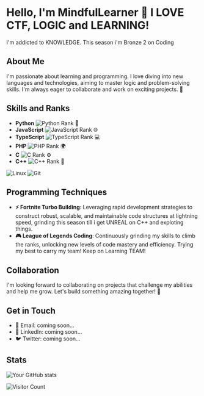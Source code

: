 # Hello, I'm MindfulLearner 👋 I LOVE CTF, LOGIC and LEARNING!  

I'm addicted to KNOWLEDGE. This season i'm Bronze 2 on Coding

## About Me

I'm passionate about learning and programming. I love diving into new languages and technologies, aiming to master logic and problem-solving skills. I'm always eager to collaborate and work on exciting projects. 🚀

## Skills and Ranks

- **Python** ![Python Rank](https://img.shields.io/badge/Rank-Bronze-orange) 🐍
- **JavaScript** ![JavaScript Rank](https://img.shields.io/badge/Rank-Iron-gray) 🌐
- **TypeScript** ![TypeScript Rank](https://img.shields.io/badge/Rank-Silver-lightgray) 💻
- **PHP** ![PHP Rank](https://img.shields.io/badge/Rank-Iron-gray) 🌍
- **C** ![C Rank](https://img.shields.io/badge/Rank-Iron-gray) ⚙️
- **C++** ![C++ Rank](https://img.shields.io/badge/Rank-Iron-gray) 🔧

![Linux](https://img.shields.io/badge/Linux-FCC624?style=for-the-badge&logo=linux&logoColor=black)
![Git](https://img.shields.io/badge/Git-F05032?style=for-the-badge&logo=git&logoColor=white)

## Programming Techniques

- **⚡ Fortnite Turbo Building**: Leveraging rapid development strategies to construct robust, scalable, and maintainable code structures at lightning speed, grinding this season till i get UNREAL on C++ and exploting things.
- **🎮 League of Legends Coding**: Continuously grinding my skills to climb the ranks, unlocking new levels of code mastery and efficiency. Trying my best to carry my team! Keep on Learning TEAM! 

## Collaboration

I'm looking forward to collaborating on projects that challenge my abilities and help me grow. Let's build something amazing together! 🤝

## Get in Touch

- 📧 Email: coming soon...
- 💼 LinkedIn: coming soon...
- 🐦 Twitter: coming soon...

## Stats

![Your GitHub stats](https://github-readme-stats.vercel.app/api?username=MindfulLearner&show_icons=true&theme=radical)

![Visitor Count](https://komarev.com/ghpvc/?username=MindfulLearner&style=flat-square)
